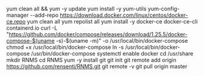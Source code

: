 yum clean all && yum -y update
yum install -y yum-utils
yum-config-manager --add-repo https://download.docker.com/linux/centos/docker-ce.repo
yum clean all
yum repolist all
yum install -y docker-ce docker-ce-cli containerd.io
curl -L "https://github.com/docker/compose/releases/download/1.25.5/docker-compose-$(uname -s)-$(uname -m)" -o /usr/local/bin/docker-compose
chmod +x /usr/local/bin/docker-compose
ln -s /usr/local/bin/docker-compose /usr/bin/docker-compose
systemctl enable docker
cd /usr/share
mkdir RNMS
cd RNMS
yum -y install git
git init
git remote add origin https://github.com/rensenti/RNMS.git
git remote -v
git pull origin master
